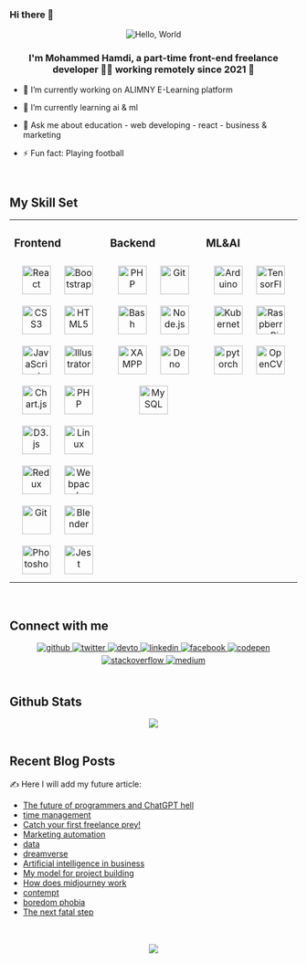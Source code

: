 ### Hi there 👋

<!--
**mohameddev19/mohameddev19** is a ✨ _special_ ✨ repository because its `README.md` (this file) appears on your GitHub profile.

Here are some ideas to get you started:

- 🔭 I’m currently working on ALIMNY E-Learning platform
- 🌱 I’m currently learning ai&ml 
- 💬 Ask me about education - web developing - react - business & marketing
- 📫 How to reach me: ...
- 😄 Pronouns: ...
- ⚡ Fun fact: ...
-->
<div align="center">
<!-- <img src="https://rishavanand.github.io/static/images/greetings.gif" align="center" style="width: 100%" /> -->
<img src="https://readme-typing-svg.herokuapp.com?font=Cairo&pause=1000&color=FFFFFF&center=true&vCenter=true&width=435&lines=%3C+%F0%9F%91%8B+Hello%2C+World+%2F%3E" alt="Hello, World " />
</div>  
  

### <div align="center">I'm Mohammed Hamdi, a part-time front-end freelance developer 👨‍💻 working remotely since 2021 🚀</div>  
  

- 🔭 I’m currently working on  ALIMNY E-Learning platform
  

- 🌱 I’m currently learning ai & ml  
  

- 💬 Ask me about education - web developing - react - business & marketing  
  

- ⚡ Fun fact: Playing football  
  

<br/>  


## My Skill Set  
<table><tr><td valign="top" width="33%">



### Frontend  
<div align="center">  
<a href="https://reactjs.org/" target="_blank"><img style="margin: 10px" src="https://profilinator.rishav.dev/skills-assets/react-original-wordmark.svg" alt="React" height="50" /></a>  
<a href="https://getbootstrap.com/docs/3.4/javascript/" target="_blank"><img style="margin: 10px" src="https://profilinator.rishav.dev/skills-assets/bootstrap-plain.svg" alt="Bootstrap" height="50" /></a>  
<a href="https://www.w3schools.com/css/" target="_blank"><img style="margin: 10px" src="https://profilinator.rishav.dev/skills-assets/css3-original-wordmark.svg" alt="CSS3" height="50" /></a>  
<a href="https://en.wikipedia.org/wiki/HTML5" target="_blank"><img style="margin: 10px" src="https://profilinator.rishav.dev/skills-assets/html5-original-wordmark.svg" alt="HTML5" height="50" /></a>  
<a href="https://www.javascript.com/" target="_blank"><img style="margin: 10px" src="https://profilinator.rishav.dev/skills-assets/javascript-original.svg" alt="JavaScript" height="50" /></a>  
<a href="https://www.adobe.com/in/products/illustrator.html" target="_blank"><img style="margin: 10px" src="https://profilinator.rishav.dev/skills-assets/adobe_illustrator-icon.svg" alt="Illustrator" height="50" /></a>  
<a href="https://www.chartjs.org/" target="_blank"><img style="margin: 10px" src="https://profilinator.rishav.dev/skills-assets/logo-title.svg" alt="Chart.js" height="50" /></a>  
<a href="https://www.php.net/" target="_blank"><img style="margin: 10px" src="https://profilinator.rishav.dev/skills-assets/php-original.svg" alt="PHP" height="50" /></a>  
<a href="https://d3js.org/" target="_blank"><img style="margin: 10px" src="https://profilinator.rishav.dev/skills-assets/d3js-original.svg" alt="D3.js" height="50" /></a>  
<a href="https://www.linux.org/" target="_blank"><img style="margin: 10px" src="https://profilinator.rishav.dev/skills-assets/linux-original.svg" alt="Linux" height="50" /></a>  
<a href="https://redux.js.org/" target="_blank"><img style="margin: 10px" src="https://profilinator.rishav.dev/skills-assets/redux-original.svg" alt="Redux" height="50" /></a>  
<a href="https://webpack.js.org/" target="_blank"><img style="margin: 10px" src="https://profilinator.rishav.dev/skills-assets/webpack-original.svg" alt="Webpack" height="50" /></a>  
<a href="https://github.com/" target="_blank"><img style="margin: 10px" src="https://profilinator.rishav.dev/skills-assets/git-scm-icon.svg" alt="Git" height="50" /></a>  
<a href="https://www.blender.org/" target="_blank"><img style="margin: 10px" src="https://profilinator.rishav.dev/skills-assets/blender_community_badge_white.svg" alt="Blender" height="50" /></a>  
<a href="https://www.adobe.com/in/products/photoshop.html" target="_blank"><img style="margin: 10px" src="https://profilinator.rishav.dev/skills-assets/photoshop-plain.svg" alt="Photoshop" height="50" /></a>  
<a href="https://www.jestjs.io/" target="_blank"><img style="margin: 10px" src="https://profilinator.rishav.dev/skills-assets/jest.svg" alt="Jest" height="50" /></a>  
</div>

</td><td valign="top" width="33%">



### Backend  
<div align="center">  
<a href="https://www.php.net/" target="_blank"><img style="margin: 10px" src="https://profilinator.rishav.dev/skills-assets/php-original.svg" alt="PHP" height="50" /></a>  
<a href="https://github.com/" target="_blank"><img style="margin: 10px" src="https://profilinator.rishav.dev/skills-assets/git-scm-icon.svg" alt="Git" height="50" /></a>  
<a href="https://www.gnu.org/software/bash/" target="_blank"><img style="margin: 10px" src="https://profilinator.rishav.dev/skills-assets/gnu_bash-icon.svg" alt="Bash" height="50" /></a>  
<a href="https://nodejs.org/" target="_blank"><img style="margin: 10px" src="https://profilinator.rishav.dev/skills-assets/nodejs-original-wordmark.svg" alt="Node.js" height="50" /></a>  
<a href="https://www.apachefriends.org/" target="_blank"><img style="margin: 10px" src="https://profilinator.rishav.dev/skills-assets/xampp.png" alt="XAMPP" height="50" /></a> 
<a href="https://deno.land/" target="_blank"><img style="margin: 10px" src="https://profilinator.rishav.dev/skills-assets/deno.svg" alt="Deno" height="50" /></a>  
<a href="https://www.mysql.com/" target="_blank"><img style="margin: 10px" src="https://profilinator.rishav.dev/skills-assets/mysql-original-wordmark.svg" alt="MySQL" height="50" /></a>  
</div>

</td><td valign="top" width="33%">

### ML&AI  
<div align="center">   
<a href="https://www.arduino.cc/" target="_blank"><img style="margin: 10px" src="https://profilinator.rishav.dev/skills-assets/arduino.png" alt="Arduino" height="50" /></a>  
<a href="https://www.tensorflow.org/" target="_blank"><img style="margin: 10px" src="https://profilinator.rishav.dev/skills-assets/tensorflow-icon.svg" alt="TensorFlow" height="50" /></a>  
<a href="https://kubernetes.io/" target="_blank"><img style="margin: 10px" src="https://profilinator.rishav.dev/skills-assets/kubernetes-icon.svg" alt="Kubernetes" height="50" /></a>  
<a href="https://www.raspberrypi.org/" target="_blank"><img style="margin: 10px" src="https://profilinator.rishav.dev/skills-assets/raspberrypi.png" alt="Raspberry Pi" height="50" /></a>  
<a href="https://pytorch.org/" target="_blank"><img style="margin: 10px" src="https://profilinator.rishav.dev/skills-assets/pytorch-icon.svg" alt="pytorch" height="50" /></a>  
<a href="https://opencv.org/" target="_blank"><img style="margin: 10px" src="https://profilinator.rishav.dev/skills-assets/opencv-icon.svg" alt="OpenCV" height="50" /></a>  
</div>

</td></tr></table>  

<br/>  


## Connect with me  
<div align="center">
<a href="https://github.com/https://github.com/mohameddev19" target="_blank">
<img src=https://img.shields.io/badge/github-%2324292e.svg?&style=for-the-badge&logo=github&logoColor=white alt=github style="margin-bottom: 5px;" />
</a>
<a href="https://twitter.com/mohameddev19" target="_blank">
<img src=https://img.shields.io/badge/twitter-%2300acee.svg?&style=for-the-badge&logo=twitter&logoColor=white alt=twitter style="margin-bottom: 5px;" />
</a>
<a href="https://dev.to/mohameddev19" target="_blank">
<img src=https://img.shields.io/badge/dev.to-%2308090A.svg?&style=for-the-badge&logo=dev.to&logoColor=white alt=devto style="margin-bottom: 5px;" />
</a>
<a href="https://linkedin.com/in/https://www.linkedin.com/in/mohammed-hamdi-fbs/" target="_blank">
<img src=https://img.shields.io/badge/linkedin-%231E77B5.svg?&style=for-the-badge&logo=linkedin&logoColor=white alt=linkedin style="margin-bottom: 5px;" />
</a>
<a href="https://www.facebook.com/https://www.facebook.com/profile.php?id=100021953070952" target="_blank">
<img src=https://img.shields.io/badge/facebook-%232E87FB.svg?&style=for-the-badge&logo=facebook&logoColor=white alt=facebook style="margin-bottom: 5px;" />
</a>
<a href="https://codepen.com/mohameddev19" target="_blank">
<img src=https://img.shields.io/badge/codepen-%23131417.svg?&style=for-the-badge&logo=codepen&logoColor=white alt=codepen style="margin-bottom: 5px;" />
</a>
<a href="https://stackoverflow.com/users/mohameddev19" target="_blank">
<img src=https://img.shields.io/badge/stackoverflow-%23F28032.svg?&style=for-the-badge&logo=stackoverflow&logoColor=white alt=stackoverflow style="margin-bottom: 5px;" />
</a>
<a href="https://medium.com/https://medium.com/@devolperfbs" target="_blank">
<img src=https://img.shields.io/badge/medium-%23292929.svg?&style=for-the-badge&logo=medium&logoColor=white alt=medium style="margin-bottom: 5px;" />
</a>  
</div>  
  

<br/>  


## Github Stats  
<div align="center"><img src="https://github-readme-stats.vercel.app/api?username=mohameddev19&show_icons=true&count_private=true&hide_border=true" align="center" /></div>  

<br/>  


## Recent Blog Posts  
<!-- BLOG-POST-LIST:START -->  
✍️ Here I will add my future article:
<ul>
<li>
<a href="[https://www.linkedin.com/pulse/%25D9%2582%25D9%2585-%25D8%25A8%25D8%25AD%25D9%2585%25D8%25A7%25D9%258A%25D8%25A9-%25D8%25A3%25D8%25BA%25D9%2584%25D9%2589-%25D9%2585%25D8%25A7%25D8%25AA%25D9%2585%25D9%2584%25D9%2583-mohammed-hamdi](https://io.hsoub.com/tech/141784-%D9%85%D8%B3%D8%AA%D9%82%D8%A8%D9%84-%D8%A7%D9%84%D9%85%D8%A8%D8%B1%D9%85%D8%AC%D9%8A%D9%86-%D9%81%D9%8A-%D8%A7%D9%84%D8%B3%D9%86%D9%88%D8%A7%D8%AA-%D8%A7%D9%84%D9%82%D8%A7%D8%AF%D9%85%D8%A9-%D9%88-%D8%AC%D8%AD%D9%8A%D9%85-%D8%A7%D9%84chatgpt)">The future of programmers and ChatGPT hell</a>
</li>
<li>
<a href="https://www.linkedin.com/pulse/%25D9%2582%25D9%2585-%25D8%25A8%25D8%25AD%25D9%2585%25D8%25A7%25D9%258A%25D8%25A9-%25D8%25A3%25D8%25BA%25D9%2584%25D9%2589-%25D9%2585%25D8%25A7%25D8%25AA%25D9%2585%25D9%2584%25D9%2583-mohammed-hamdi">time management</a>
</li>
<li>
<a href="https://io.hsoub.com/freelancing/134125-%D8%A3%D9%85%D8%B3%D9%83-%D8%A8%D8%A3%D9%88%D9%84-%D8%B5%D9%8A%D8%AF-%D9%84%D9%83-%D9%81%D9%8A-%D8%A7%D9%84%D8%B9%D9%85%D9%84-%D8%A7%D9%84%D8%AD%D8%B1">Catch your first freelance prey!</a>
</li>
<li>
<a href="https://www.facebook.com/groups/Sud.Mar.Ass/posts/5172106999525074/?__cft__[0]=AZWG8NcstDNXvqVTUwal_FV1lQof6Sb1lCntQ2UNnpadYYJWlfZ7JKk7g7eon70_nIPObpUiOvCNTh6iRVTGL1xUN4Q7bcADI3dBD50vHghQt2AIs321fzusKhUrBiRhGHWjaIr436ZvQq7xLCMBh271&__tn__=%2CO%2CP-R">Marketing automation</a>
</li>
<li>
<a href="https://www.facebook.com/groups/Sud.Mar.Ass/posts/5172104119525362/?__cft__[0]=AZU33BsCzr_nM2RAp98xVrULfy8C5W8csKILnYGoaJhBcXHDRqREh2zBi-CCCkZPd0RWH_uavsfsSZGR5Z2t59dvIXfI1QrtSy5d8gyIZ7M71GjPNVu0YkMFdoN_T1a65j8NZBssYianyKTjqzptOwlR&__tn__=%2CO%2CP-R">data</a>
</li>
<li>
<a href="https://medium.com/me/stats/post/18fe873520e7">dreamverse</a>
</li>
<li>
<a href="https://www.facebook.com/permalink.php?story_fbid=1268676677207423&id=100021953070952">Artificial intelligence in business</a>
</li>
<li>
<a href="https://www.linkedin.com/pulse/%25D9%2586%25D9%2585%25D9%2588%25D8%25B0%25D8%25AC%25D9%258A-%25D9%2581%25D9%258A-%25D8%25A8%25D9%2586%25D8%25A7%25D8%25A1-%25D8%25A7%25D9%2584%25D9%2585%25D8%25B4%25D8%25A7%25D8%25B1%25D9%258A%25D8%25B9-mohammed-hamdi">My model for project building </a>
</li>
<li>
<a href="https://www.linkedin.com/pulse/%25D9%2583%25D9%258A%25D9%2581-%25D9%2582%25D8%25A7%25D9%2585-mid-journey-%25D8%25A8%25D9%2587%25D8%25B0%25D8%25A7-%25D8%25A7%25D9%2584%25D8%25A5%25D8%25A8%25D8%25AF%25D8%25A7%25D8%25B9-mohammed-hamdi/?trackingId=GhFTYIeHSC%2BfRhKjmXOE3g%3D%3D">How does midjourney work</a>
</li>
<li>
<a href="https://www.facebook.com/permalink.php?story_fbid=pfbid02LLVQHkQ3WcdQbauSYfNeUx29PXbntpMT2KoosYzV52t9KySJGgx1Jac26H4vCgS6l&id=100021953070952&__cft__[0]=AZUcg6YHlOcKTEeJ9olvhqKSYUqgdnTgX7e9J9nrkuPDRIf10WLimk-Y6Lcsj1sT2eJ7p8MWZJbkcVqbPNFY0iyo91MVgfSxyY4UaPZNvbWknKLWfg8Bnmejr9m-qVWrwuU&__tn__=R]-R">contempt</a>
</li>
<li>
<a href="https://www.facebook.com/permalink.php?story_fbid=pfbid02yHr9DJpsh4KzWsKNaFK4pi5Hf4AErkyHZRnNxHWjmrzpFkntE3sXVtmjkRCtZT4cl&id=100021953070952&__cft__[0]=AZUcg6YHlOcKTEeJ9olvhqKSYUqgdnTgX7e9J9nrkuPDRIf10WLimk-Y6Lcsj1sT2eJ7p8MWZJbkcVqbPNFY0iyo91MVgfSxyY4UaPZNvbWknKLWfg8Bnmejr9m-qVWrwuU&__tn__=R]-R">boredom phobia</a>
</li>
<li>
<a href="https://www.facebook.com/permalink.php?story_fbid=pfbid01TYtKnghGiHspfeLf5PHoF1J1X3AUxe5S9Cg8ufRMDki1ipakvP8E368ErDXT9uxl&id=100021953070952&__cft__[0]=AZUcg6YHlOcKTEeJ9olvhqKSYUqgdnTgX7e9J9nrkuPDRIf10WLimk-Y6Lcsj1sT2eJ7p8MWZJbkcVqbPNFY0iyo91MVgfSxyY4UaPZNvbWknKLWfg8Bnmejr9m-qVWrwuU&__tn__=R]-R">The next fatal step</a>
</li>
</ul>
<!-- BLOG-POST-LIST:END -->  

<br/>  

  

<br/>  

<div align="center">
  <img src="https://komarev.com/ghpvc/?username=mohameddev19&&style=flat-square" align="center" style="margin-bottom: 5px;" />

<br/>  
